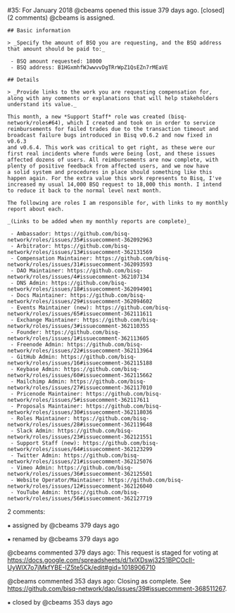 #35: For January 2018
@cbeams opened this issue 379 days ago.  [closed] (2 comments)
@cbeams is assigned. 

    ## Basic information
    
    > _Specify the amount of BSQ you are requesting, and the BSQ address that amount should be paid to:_
    
     - BSQ amount requested: 18000
     - BSQ address: B1HGxmhfWJwwvvDgTRrWpZ1QsEZn7rMEaVE
    
    ## Details
    
    > _Provide links to the work you are requesting compensation for, along with any comments or explanations that will help stakeholders understand its value._
    
    This month, a new *Support Staff* role was created (bisq-network/roles#64), which I created and took on in order to service reimbursements for failed trades due to the transaction timeout and broadcast failure bugs introduced in Bisq v0.6.2 and now fixed in v0.6.3 
    and v0.6.4. This work was critical to get right, as these were our first real incidents where funds were being lost, and these issues affected dozens of users. All reimbursements are now complete, with plenty of positive feedback from affected users, and we now have 
    a solid system and procedures in place should something like this happen again. For the extra value this work represents to Bisq, I've increased my usual 14,000 BSQ request to 18,000 this month. I intend to reduce it back to the normal level next month.
    
    The following are roles I am responsible for, with links to my monthly report about each.
    
    _(Links to be added when my monthly reports are complete)_
    
     - Ambassador: https://github.com/bisq-network/roles/issues/35#issuecomment-362092963
     - Arbitrator: https://github.com/bisq-network/roles/issues/13#issuecomment-362131569
     - Compensation Maintainer: https://github.com/bisq-network/roles/issues/31#issuecomment-362093593
     - DAO Maintainer: https://github.com/bisq-network/roles/issues/4#issuecomment-362107134
     - DNS Admin: https://github.com/bisq-network/roles/issues/18#issuecomment-362094901
     - Docs Maintainer: https://github.com/bisq-network/roles/issues/29#issuecomment-362094602
     - Events Maintainer (new): https://github.com/bisq-network/roles/issues/65#issuecomment-362111611
     - Exchange Maintainer: https://github.com/bisq-network/roles/issues/3#issuecomment-362110355
     - Founder: https://github.com/bisq-network/roles/issues/1#issuecomment-362113605
     - Freenode Admin: https://github.com/bisq-network/roles/issues/22#issuecomment-362113964
     - GitHub Admin: https://github.com/bisq-network/roles/issues/16#issuecomment-362115188
     - Keybase Admin: https://github.com/bisq-network/roles/issues/60#issuecomment-362115662
     - Mailchimp Admin: https://github.com/bisq-network/roles/issues/27#issuecomment-362117010
     - Pricenode Maintainer: https://github.com/bisq-network/roles/issues/5#issuecomment-362117611
     - Proposals Maintainer: https://github.com/bisq-network/roles/issues/30#issuecomment-362118036
     - Roles Maintainer: https://github.com/bisq-network/roles/issues/28#issuecomment-362119648
     - Slack Admin: https://github.com/bisq-network/roles/issues/23#issuecomment-362121551
     - Support Staff (new): https://github.com/bisq-network/roles/issues/64#issuecomment-362123299
     - Twitter Admin: https://github.com/bisq-network/roles/issues/21#issuecomment-362125076
     - Vimeo Admin: https://github.com/bisq-network/roles/issues/36#issuecomment-362125501
     - Website Operator/Maintainer: https://github.com/bisq-network/roles/issues/12#issuecomment-362126040
     - YouTube Admin: https://github.com/bisq-network/roles/issues/56#issuecomment-362127719


2 comments:

⁕ assigned by @cbeams 379 days ago

⁕ renamed by @cbeams 379 days ago

@cbeams commented 379 days ago:
    This request is staged for voting at https://docs.google.com/spreadsheets/d/1xlXDswj3251BPCOcII-UyWlX7o7jMkfYBE-IZ5te5Ck/edit#gid=1018906710


@cbeams commented 353 days ago:
    Closing as complete. See https://github.com/bisq-network/dao/issues/39#issuecomment-368511267.


⁕ closed by @cbeams 353 days ago

